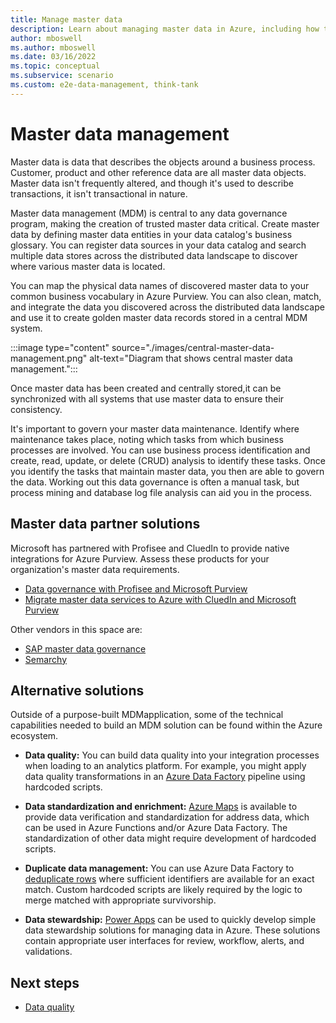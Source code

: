 ```yaml
---
title: Manage master data
description: Learn about managing master data in Azure, including how to create, store, and synchronize between systems, and governance.
author: mboswell
ms.author: mboswell
ms.date: 03/16/2022
ms.topic: conceptual
ms.subservice: scenario
ms.custom: e2e-data-management, think-tank
---
```


# Master data management

Master data is data that describes the objects around a business process. Customer, product and other reference data are all master data objects. Master data isn't frequently altered, and though it's used to describe transactions, it isn't transactional in nature.

Master data management (MDM) is central to any data governance program, making the creation of trusted master data critical. Create master data by defining master data entities in your data catalog's business glossary. You can register data sources in your data catalog and search multiple data stores across the distributed data landscape to discover where various master data is located.

You can map the physical data names of discovered master data to your common business vocabulary in Azure Purview. You can also clean, match, and integrate the data you discovered across the distributed data landscape and use it to create golden master data records stored in a central MDM system.

:::image type="content" source="./images/central-master-data-management.png" alt-text="Diagram that shows central master data management.":::

Once master data has been created and centrally stored,it can be synchronized with all systems that use master data to ensure their consistency.

It's important to govern your master data maintenance. Identify where maintenance takes place, noting which tasks from which business processes are involved. You can use business process identification and create, read, update, or delete (CRUD) analysis to identify these tasks. Once you identify the tasks that maintain master data, you then are able to govern the data. Working out this data governance is often a manual task, but process mining and database log file analysis can aid you in the process.

## Master data partner solutions

Microsoft has partnered with Profisee and CluedIn to provide native integrations for Azure Purview. Assess these products for your organization's master data requirements.

- [Data governance with Profisee and Microsoft Purview](/azure/architecture/reference-architectures/data/profisee-master-data-management-purview)
- [Migrate master data services to Azure with CluedIn and Microsoft Purview](/azure/architecture/reference-architectures/data/migrate-master-data-services-with-cluedin)

Other vendors in this space are:

- [SAP master data governance](https://www.sap.com/products/master-data-governance.html)
- [Semarchy](https://www.semarchy.com/)

## Alternative solutions

Outside of a purpose-built MDMapplication, some of the technical capabilities needed to build an MDM solution can be found within the Azure ecosystem.

- **Data quality:** You can build data quality into your integration processes when loading to an analytics platform. For example, you might apply data quality transformations in an [Azure Data Factory](https://azure.microsoft.com/services/data-factory/) pipeline using hardcoded scripts.

- **Data standardization and enrichment:** [Azure Maps](https://azure.microsoft.com/services/azure-maps/) is available to provide data verification and standardization for address data, which can be used in Azure Functions and/or Azure Data Factory. The standardization of other data might require development of hardcoded scripts.

- **Duplicate data management:** You can use Azure Data Factory to [deduplicate rows](/azure/data-factory/how-to-data-flow-dedupe-nulls-snippets) where sufficient identifiers are available for an exact match. Custom hardcoded scripts are likely required by the logic to merge matched with appropriate survivorship.

- **Data stewardship:** [Power Apps](https://powerapps.microsoft.com/) can be used to quickly develop simple data stewardship solutions for managing data in Azure. These solutions contain appropriate user interfaces for review, workflow, alerts, and validations.

## Next steps

- [Data quality](../cloud-scale-analytics/govern-data-quality.md)
